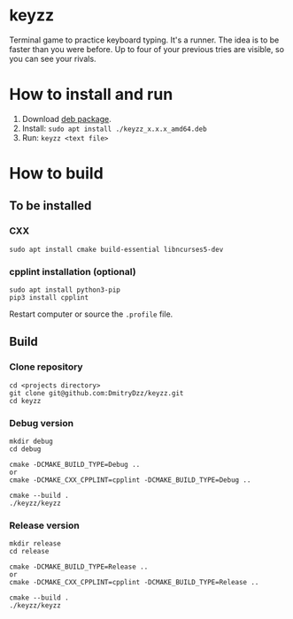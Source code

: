 # keyzz
Terminal game to practice keyboard typing. It's a runner. The idea is to be faster than you were before. Up to four of your previous tries are visible, so you can see your rivals.

# How to install and run

1. Download [deb package](https://github.com/DmitryDzz/keyzz/releases).
1. Install: `sudo apt install ./keyzz_x.x.x_amd64.deb`
1. Run: `keyzz <text file>`

# How to build

## To be installed

### CXX
```
sudo apt install cmake build-essential libncurses5-dev
```

### cpplint installation (optional)
```
sudo apt install python3-pip
pip3 install cpplint
```
Restart computer or source the `.profile` file.

## Build

### Clone repository
```
cd <projects directory>
git clone git@github.com:DmitryDzz/keyzz.git
cd keyzz
```

### Debug version
```
mkdir debug
cd debug

cmake -DCMAKE_BUILD_TYPE=Debug ..
or
cmake -DCMAKE_CXX_CPPLINT=cpplint -DCMAKE_BUILD_TYPE=Debug ..

cmake --build .
./keyzz/keyzz
```

### Release version
```
mkdir release
cd release

cmake -DCMAKE_BUILD_TYPE=Release ..
or
cmake -DCMAKE_CXX_CPPLINT=cpplint -DCMAKE_BUILD_TYPE=Release ..

cmake --build .
./keyzz/keyzz
```
